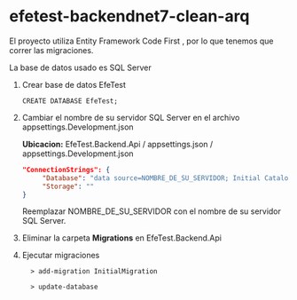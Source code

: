 # efetest-backendnet7-clean-arq

El proyecto utiliza Entity Framework Code First , por lo que tenemos que correr las migraciones.

La base de datos usado es SQL Server

1. Crear base de datos EfeTest
   
   ```
   CREATE DATABASE EfeTest;
   ```
2. Cambiar el nombre de su servidor SQL Server en el archivo appsettings.Development.json

   **Ubicacion:** EfeTest.Backend.Api / appsettings.json / appsettings.Development.json

   ```json
   "ConnectionStrings": {
        "Database": "data source=NOMBRE_DE_SU_SERVIDOR; Initial Catalog=EfeTest;Integrated Security=True;TrustServerCertificate=True",
        "Storage": ""
   }
   ```
   Reemplazar NOMBRE_DE_SU_SERVIDOR con el nombre de su servidor SQL Server.
   
3. Eliminar la carpeta **Migrations** en EfeTest.Backend.Api
4. Ejecutar migraciones
   ```
     > add-migration InitialMigration
   
     > update-database

   ```
